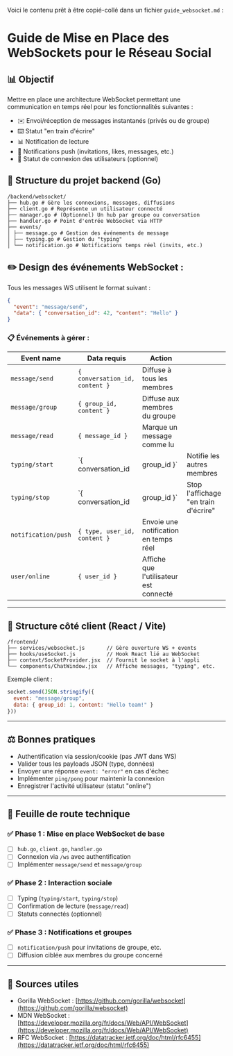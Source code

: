 Voici le contenu prêt à être copié-collé dans un fichier `guide_websocket.md` :

# Guide de Mise en Place des WebSockets pour le Réseau Social

## 📊 Objectif
Mettre en place une architecture WebSocket permettant une communication en temps réel pour les fonctionnalités suivantes :

- ✉️ Envoi/réception de messages instantanés (privés ou de groupe)
- ⌨️ Statut "en train d'écrire"
- 📊 Notification de lecture
- 📢 Notifications push (invitations, likes, messages, etc.)
- 🔌 Statut de connexion des utilisateurs (optionnel)


## 📄 Structure du projet backend (Go)

```
/backend/websocket/
├── hub.go # Gère les connexions, messages, diffusions
├── client.go # Représente un utilisateur connecté
├── manager.go # (Optionnel) Un hub par groupe ou conversation
├── handler.go # Point d'entrée WebSocket via HTTP
├── events/
│ ├── message.go # Gestion des événements de message
│ ├── typing.go # Gestion du "typing"
│ └── notification.go # Notifications temps réel (invits, etc.)
```

## ✏️ Design des événements WebSocket :

Tous les messages WS utilisent le format suivant :

```json
{
  "event": "message/send",
  "data": { "conversation_id": 42, "content": "Hello" }
}
```

### 📋 Événements à gérer :

| Event name          | Data requis                    | Action                                 |                                      |
| ------------------- | ------------------------------ | -------------------------------------- | ------------------------------------ |
| `message/send`      | `{ conversation_id, content }` | Diffuse à tous les membres             |                                      |
| `message/group`     | `{ group_id, content }`        | Diffuse aux membres du groupe          |                                      |
| `message/read`      | `{ message_id }`               | Marque un message comme lu             |                                      |
| `typing/start`      | \`{ conversation\_id           | group\_id }\`                          | Notifie les autres membres           |
| `typing/stop`       | \`{ conversation\_id           | group\_id }\`                          | Stop l'affichage "en train d'écrire" |
| `notification/push` | `{ type, user_id, content }`   | Envoie une notification en temps réel  |                                      |
| `user/online`       | `{ user_id }`                  | Affiche que l'utilisateur est connecté |                                      |

---

## 👥 Structure côté client (React / Vite)

```
/frontend/
├── services/websocket.js       // Gère ouverture WS + events
├── hooks/useSocket.js          // Hook React lié au WebSocket
├── context/SocketProvider.jsx  // Fournit le socket à l'appli
└── components/ChatWindow.jsx   // Affiche messages, "typing", etc.
```

Exemple client :

```js
socket.send(JSON.stringify({
  event: "message/group",
  data: { group_id: 1, content: "Hello team!" }
}))
```

---

## ⚖️ Bonnes pratiques

* Authentification via session/cookie (pas JWT dans WS)
* Valider tous les payloads JSON (type, données)
* Envoyer une réponse `event: "error"` en cas d'échec
* Implémenter `ping/pong` pour maintenir la connexion
* Enregistrer l'activité utilisateur (statut "online")

---

## 📅 Feuille de route technique

### ✅ Phase 1 : Mise en place WebSocket de base

* [ ] `hub.go`, `client.go`, `handler.go`
* [ ] Connexion via `/ws` avec authentification
* [ ] Implémenter `message/send` et `message/group`

### ✅ Phase 2 : Interaction sociale

* [ ] Typing (`typing/start`, `typing/stop`)
* [ ] Confirmation de lecture (`message/read`)
* [ ] Statuts connectés (optionnel)

### ✅ Phase 3 : Notifications et groupes

* [ ] `notification/push` pour invitations de groupe, etc.
* [ ] Diffusion ciblée aux membres du groupe concerné

---

## 🔗 Sources utiles

* Gorilla WebSocket : [https://github.com/gorilla/websocket](https://github.com/gorilla/websocket)
* MDN WebSocket : [https://developer.mozilla.org/fr/docs/Web/API/WebSocket](https://developer.mozilla.org/fr/docs/Web/API/WebSocket)
* RFC WebSocket : [https://datatracker.ietf.org/doc/html/rfc6455](https://datatracker.ietf.org/doc/html/rfc6455)



